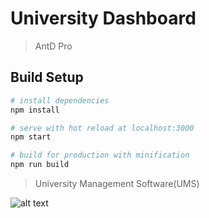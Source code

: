 # University Dashboard

> AntD Pro 

## Build Setup

``` bash
# install dependencies
npm install

# serve with hot reload at localhost:3000
npm start

# build for production with minification
npm run build
``` 

> University Management Software(UMS)

![alt text](https://ibb.co/8jTgHpx) 
